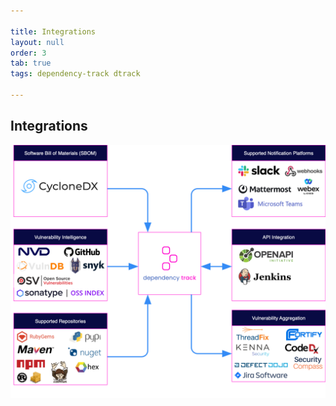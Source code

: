 ```yaml
---

title: Integrations
layout: null
order: 3
tab: true
tags: dependency-track dtrack

---
```


## Integrations

![Integrations](https://raw.githubusercontent.com/DependencyTrack/dependency-track/master/docs/images/integrations.png)
